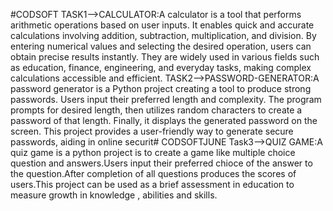 #CODSOFT
TASK1-->CALCULATOR:A calculator is a tool that performs arithmetic operations based on user inputs. It enables quick and accurate calculations involving addition, subtraction, multiplication, and division. By entering numerical values and selecting the desired operation, users can obtain precise results instantly. They are widely used in various fields such as education, finance, engineering, and everyday tasks, making complex calculations accessible and efficient.
TASK2-->PASSWORD-GENERATOR:A password generator is a Python project creating a tool to produce strong passwords. Users input their preferred length and complexity. The program prompts for desired length, then utilizes random characters to create a password of that length. Finally, it displays the generated password on the screen. This project provides a user-friendly way to generate secure passwords, aiding in online securit# CODSOFTJUNE
Task3-->QUIZ GAME:A quiz game is a python project is to create a game like multiple choice question and answers.Users input their preferred chioce of the answer to the question.After completion of all questions produces the scores of users.This project can be used as a brief assessment in education to measure growth in knowledge , abilities and skills.

